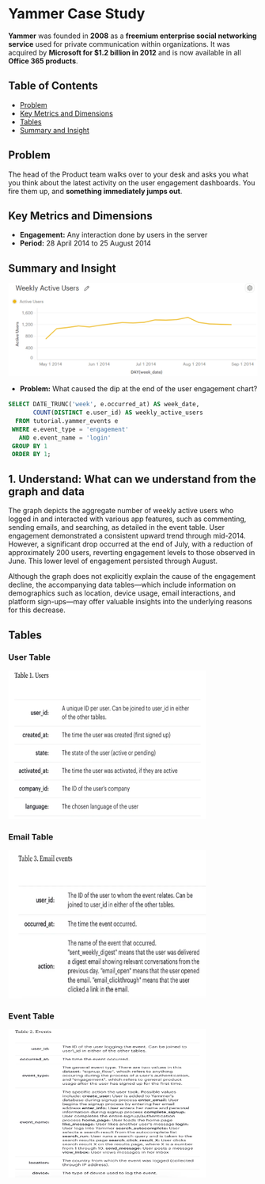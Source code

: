 # Yammer Case Study

**Yammer** was founded in **2008** as a **freemium enterprise social networking service** used for private communication within organizations. It was acquired by **Microsoft for $1.2 billion in 2012** and is now available in all **Office 365 products**.

## Table of Contents
- [Problem](#problem)
- [Key Metrics and Dimensions](#key-metrics-and-dimensions)
- [Tables](#tables)
- [Summary and Insight](#summary-and-insight)

## Problem
The head of the Product team walks over to your desk and asks you what you think about the latest activity on the user engagement dashboards. You fire them up, and **something immediately jumps out**.

## Key Metrics and Dimensions
- **Engagement:** Any interaction done by users in the server
- **Period:** 28 April 2014 to 25 August 2014

## Summary and Insight
<img src="Yammal/weekly_engage.png" alt="User Engagement Chart" width="600" />

- **Problem:** What caused the dip at the end of the user engagement chart?

```sql
SELECT DATE_TRUNC('week', e.occurred_at) AS week_date,
       COUNT(DISTINCT e.user_id) AS weekly_active_users
  FROM tutorial.yammer_events e
 WHERE e.event_type = 'engagement'
   AND e.event_name = 'login'
 GROUP BY 1
 ORDER BY 1;
```

## 1. Understand: What can we understand from the graph and data

The graph depicts the aggregate number of weekly active users who logged in and interacted with various app features, such as commenting, sending emails, and searching, as detailed in the event table. User engagement demonstrated a consistent upward trend through mid-2014. However, a significant drop occurred at the end of July, with a reduction of approximately 200 users, reverting engagement levels to those observed in June. This lower level of engagement persisted through August.

Although the graph does not explicitly explain the cause of the engagement decline, the accompanying data tables—which include information on demographics such as location, device usage, email interactions, and platform sign-ups—may offer valuable insights into the underlying reasons for this decrease.














## Tables

### User Table
<img src="Tables/users.png" alt="User Table" width="400" height="300" />

### Email Table
<img src="Tables/email.png" alt="Email Table" width="400" height="300" />

### Event Table
<img src="Tables/events.png" alt="Event Table" width="400" height="300" />

